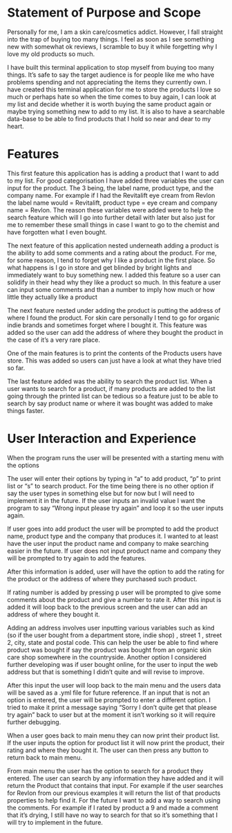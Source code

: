 # Statement of Purpose and Scope

Personally for me, I am a skin care/cosmetics addict. However, I fall straight into the trap of buying too many things. I feel as soon as I see something new with somewhat ok reviews, I scramble to buy it while forgetting why I love my old products so much.

I have built this terminal application to stop myself from buying too many things. It’s safe to say the target audience is for people like me who have problems spending and not appreciating the items they currently own. I have created this terminal application for me to store the products I love so much or perhaps hate so when the time comes to buy again, I can look at my list and decide whether it is worth buying the same product again or maybe trying something new to add to my list. It is also to have a searchable data-base to be able to find products that I hold so near and dear to my heart.

# Features

This first feature this application has is adding a product that I want to add to my list. For good categorisation I have added three variables the user can input for the product. The 3 being, the label name, product type, and the company name. For example if I had the Revitalift eye cream from Revlon the label name would = Revitalift, product type = eye cream and company name = Revlon. The reason these variables were added were to help the search feature which will I go into further detail with later but also just for me to remember these small things in case I want to go to the chemist and have forgotten what I even bought.


The next feature of this application nested underneath adding a product is the ability to add some comments and a rating about the product.  For me, for some reason, I tend to forget why I like a product in the first place. So what happens is I go in store and get blinded by bright lights and immediately want to buy something new. I added this feature so a user can solidify in their head why they like a product so much. In this feature a user can input some comments and than a number to imply how much or how little they actually like a product

The next feature nested under adding the product is putting the address of where I found the product. For skin care personally I tend to go for organic indie brands and sometimes forget where I bought it. This feature was added so the user can add the address of where they bought the product in the case of it’s a very rare place.

One of the main features is to print the contents of the Products users have store. This was added so users can just have a look at what they have tried so far.

The last feature added was the ability to search the product list. When a user wants to search for a product, if many products are added to the list going through the printed list can be tedious so a feature just to be able to search by say product name or where it was bought was added to make things faster.

# User Interaction and Experience
When the program runs the user will be presented with a starting menu with the options

The user will enter their options by typing in “a” to add product, “p” to print list or “s” to search product. For the time being there is no other option if say the user types in something else but for now  but I will need to implement it in the future. If the user inputs an invalid value I want the program to say “Wrong input please try again” and loop it so the user inputs again.

If user goes into add product the user will be prompted to add the product name, product type and the company that produces it. I wanted to at least have the user input the product name and company to make searching easier in the future. If user does not input product name and company they will be prompted to try again to add the features.

After this information is added, user will have the option to add the rating for the product or the address of where they purchased such product.

If rating number is added by pressing p user will be prompted to give some comments about the product and give a number to rate it. After this input is added it will loop back to the previous screen and the user can add an address of where they bought it.

Adding an address involves user inputting various variables such as kind (so if the user bought from a department store, indie shop) , street 1 , street 2, city, state and postal code. This can help the user be able to find where product was bought if say the product was bought from an organic skin care shop somewhere in the countryside. Another option I considered further developing was if user bought online, for the user to input the web address but that is something I didn’t quite and will revise to improve.

After this input the user will loop back to the main menu and the users data will be saved as a .yml file for future reference. If an input that is not an option is entered, the user will be prompted to enter a different option. I tried to make it print a message saying “Sorry I don’t quite get that please try again” back to user but at the moment it isn’t working so it will require further debugging.

When a user goes back to main menu they can now print their product list. If the user inputs the option for product list it will now print the product, their rating and where they bought it. The user can then press any button to return back to main menu.

From main menu the user has the option to search for a product they entered. The user can search by any information they have added and it will return the Product that contains that input. For example if the user searches for Revlon from our previous examples it will return the list of that products properties to help find it. For the future I want to add a way to search using the comments. For example if I rated by product a 9 and made a comment that it’s drying, I still have no way to search for that so it’s something that I will try to implement in the future.

